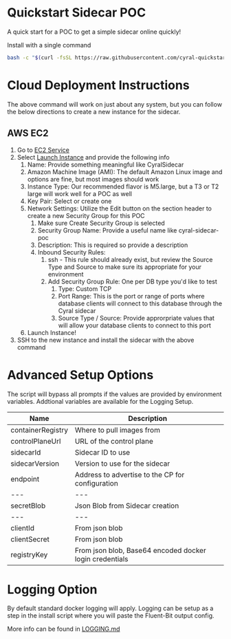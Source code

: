 # Quickstart Sidecar POC

A quick start for a POC to get a simple sidecar online quickly!

Install with a single command

```sh
bash -c "$(curl -fsSL https://raw.githubusercontent.com/cyral-quickstart/quickstart-sidecar-poc/main/install-poc.sh)"
```

# Cloud Deployment Instructions

The above command will work on just about any system, but you can follow the below directions to create a new instance for the sidecar.

## AWS EC2

1. Go to [EC2 Service](https://console.aws.amazon.com/ec2)
1. Select [Launch Instance](https://console.aws.amazon.com/ec2/v2/home#LaunchInstances) and provide the following info
    1. Name: Provide something meaningful like CyralSidecar
    1. Amazon Machine Image (AMI): The default Amazon Linux image and options are fine, but most images should work
    1. Instance Type: Our recommended flavor is M5.large, but a T3 or T2 large will work well for a POC as well
    1. Key Pair: Select or create one
    1. Network Settings: Utilize the Edit button on the section header to create a new Security Group for this POC
        1. Make sure Create Security Group is selected
        1. Security Group Name: Provide a useful name like cyral-sidecar-poc
        1. Description: This is required so provide a description
        1. Inbound Security Rules:
            1. ssh - This rule should already exist, but review the Source Type and Source to make sure its appropriate for your environment
            1. Add Security Group Rule: One per DB type you'd like to test 
                1. Type: Custom TCP
                1. Port Range: This is the port or range of ports where database clients will connect to this database through the Cyral sidecar
                1. Source Type / Source: Provide approrpriate values that will allow your database clients to connect to this port
    1. Launch Instance!
1. SSH to the new instance and install the sidecar with the above command

# Advanced Setup Options

The script will bypass all prompts if the values are provided by environment variables. Addtional variables are available for the Logging Setup.

|Name|Description|
|---|---|
|containerRegistry|Where to pull images from|
|controlPlaneUrl|URL of the control plane|
|sidecarId|Sidecar ID to use|
|sidecarVersion|Version to use for the sidecar|
|endpoint|Address to advertise to the CP for configuration|
|---|---|
|secretBlob| Json Blob from Sidecar creation|
|---|---|
|clientId|From json blob|
|clientSecret|From json blob|
|registryKey| From json blob, Base64 encoded docker login credentials|

# Logging Option

By default standard docker logging will apply.
Logging can be setup as a step in the install script where you will paste the Fluent-Bit output config. 

More info can be found in [LOGGING.md](../main/LOGGING.md)
